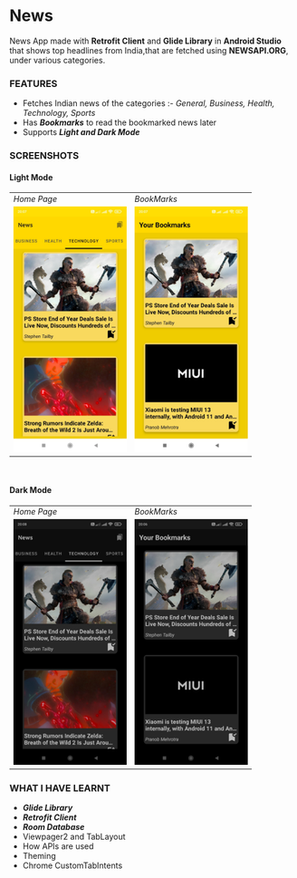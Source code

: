# News
News App made with **Retrofit Client** and **Glide Library** in **Android Studio** that shows top headlines from India,that are fetched using **NEWSAPI.ORG**, under various categories.

### FEATURES
* Fetches Indian news of the categories :- *General, Business, Health, Technology, Sports*
* Has ***Bookmarks*** to read the bookmarked news later
* Supports ***Light and Dark Mode***

### SCREENSHOTS

#### Light Mode
<table>
  <tr>
    <td><i>Home Page</i></td>
    <td><i>BookMarks</i></td>
  </tr>
  <tr>
    <td><img src="images/Home-LightMode.jpg" width="200"></td>
    <td><img src="images/Bookmarks-LightMode.jpg" width="200"></td>
  </tr>
 </table>
 <br/>
 
 
#### Dark Mode
<table>
  <tr>
   <tr>
     <td><i>Home Page</i></td>
     <td><i>BookMarks</i></td>
  </tr>
  <tr>
    <td><img src="images/Home-DarkMode.jpg" width="200"></td>
    <td><img src="images/Bookmarks-DarkMode.jpg" width="200"></td>
  </tr>
 </table>
 
 
### WHAT I HAVE LEARNT
* ***Glide Library***
* ***Retrofit Client***
* ***Room Database***
* Viewpager2 and TabLayout
* How APIs are used
* Theming
* Chrome CustomTabIntents
